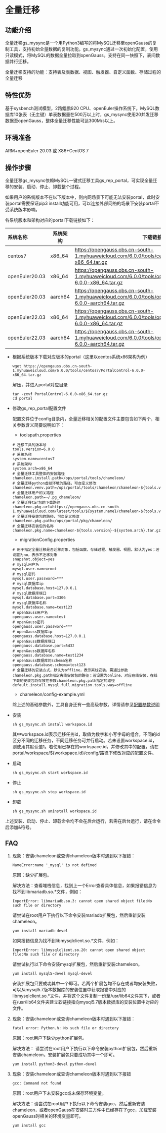 # 全量迁移

## 功能介绍<a name="section051261814117"></a>

全量迁移gs_mysync是一个用Python3编写的将MySQL迁移至openGauss的复制工具，支持初始全量数据的复制功能。gs_mysync通过一次初始化配置，使用只读模式，将MySQL的数据全量拉取到openGauss。支持在同一快照下，表间数据并行迁移。

全量迁移支持的功能：支持表及表数据、视图、触发器、自定义函数、存储过程的全量迁移

## 特性优势<a name="section9194174261317"></a>

基于sysbench测试模型，2路鲲鹏920 CPU、openEuler操作系统下，MySQL数据库10张表（无主键）单表数据量在500万以上时，gs_mysync使用20并发迁移数据至openGauss，整体全量迁移性能可达300M/s以上。

## 环境准备<a name="section425318254413"></a>

ARM+openEuler 20.03 或 X86+CentOS 7

## 操作步骤<a name="section1912981915448"></a>

全量迁移gs_mysync依赖MySQL一键式迁移工具gs_rep_portal，可实现全量迁移的安装、启动、停止、卸载整个过程。

如果用户的系统版本不在以下版本中，则内网场景下可能无法安装portal，此时安装portal需要保证pip3 install功能可用，可以连接外部网络的场景下安装portal不受系统版本影响。

各系统版本和架构对应的portal下载链接如下：

| 系统名称       | 系统架构 | 下载链接                                                     |
| :------------- | -------- | ------------------------------------------------------------ |
| centos7        | x86_64   | https://opengauss.obs.cn-south-1.myhuaweicloud.com/6.0.0/tools/centos7/PortalControl-6.0.0-x86_64.tar.gz |
| openEuler20.03 | x86_64   | https://opengauss.obs.cn-south-1.myhuaweicloud.com/6.0.0/tools/openEuler20.03/PortalControl-6.0.0-x86_64.tar.gz |
| openEuler20.03 | aarch64  | https://opengauss.obs.cn-south-1.myhuaweicloud.com/6.0.0/tools/openEuler20.03/PortalControl-6.0.0-aarch64.tar.gz |
| openEuler22.03 | x86_64   | https://opengauss.obs.cn-south-1.myhuaweicloud.com/6.0.0/tools/openEuler22.03/PortalControl-6.0.0-x86_64.tar.gz |
| openEuler22.03 | aarch64  | https://opengauss.obs.cn-south-1.myhuaweicloud.com/6.0.0/tools/openEuler22.03/PortalControl-6.0.0-aarch64.tar.gz |

- 根据系统版本下载对应版本的portal（这里以centos系统x86架构为例）

  ```
  wget https://opengauss.obs.cn-south-1.myhuaweicloud.com/6.0.0/tools/centos7/PortalControl-6.0.0-x86_64.tar.gz
  ```

  解压，并进入portal对应目录

  ```
  tar -zxvf PortalControl-6.0.0-x86_64.tar.gz
  cd portal
  ```

- 修改gs_rep_portal配置文件

  配置文件位于config目录内，全量迁移相关的配置文件主要包含如下两个，相关参数含义简要说明如下：

  - toolspath.properties

  ```
  # 迁移工具的版本号
  tools.version=6.0.0
  # 系统名称
  system.name=centos7
  # 系统架构
  system.arch=x86_64
  # 全量迁移工具整体的安装路径
  chameleon.install.path=/ops/portal/tools/chameleon/
  # 全量迁移python虚拟环境的路径，可自定义修改
  chameleon.venv.path=/ops/portal/tools/chameleon/chameleon-${tools.version}/
  # 全量迁移用户相关路径
  chameleon.path=~/.pg_chameleon/
  # 全量迁移tar包的下载路径
  chameleon.pkg.url=https://opengauss.obs.cn-south-1.myhuaweicloud.com/latest/tools/${system.name}/chameleon-${tools.version}-${system.arch}.tar.gz
  # 全量迁移安装包的路径，可自定义修改
  chameleon.pkg.path=/ops/portal/pkg/chameleon/
  # 全量迁移安装包的名称
  chameleon.pkg.name=chameleon-${tools.version}-${system.arch}.tar.gz
  ```

  - migrationConfig.properties

  ```
  # 用于指定全量迁移是否迁移对象，包括函数、存储过程、触发器、视图，默认为yes；若设置为no，表示不迁移对象
  snapshot.object=yes
  # mysql用户名
  mysql.user.name=root
  # mysql密码
  mysql.user.password=***
  # mysql数据库ip
  mysql.database.host=127.0.0.1
  # mysql数据库端口
  mysql.database.port=3306
  # mysql数据库名称
  mysql.database.name=test123
  # openGauss用户名
  opengauss.user.name=test
  # openGauss密码
  opengauss.user.password=***
  # openGauss数据库ip
  opengauss.database.host=127.0.0.1
  # openGauss数据库端口
  opengauss.database.port=5432
  # openGauss数据库名称
  opengauss.database.name=test1234
  # openGauss数据库的schema名称
  opengauss.database.schema=test123
  # 全量迁移的安装方式，默认为offline，表示离线安装，需通过参数chameleon.pkg.path指定离线安装包的路径；若设置为online，对应在线安装，在线下载的安装包将存放在参数chameleon.pkg.path指定的路径
  default.install.mysql.full.migration.tools.way=offline
  ```

  - chameleon/config-example.yml

  除上述的基础参数外，工具自身还有一些高级参数，详情请参见[配置参数说明](https://gitcode.com/opengauss/openGauss-tools-chameleon/blob/6.0.0/chameleon%E4%BD%BF%E7%94%A8%E6%8C%87%E5%8D%97.md#3-chameleon%E9%85%8D%E7%BD%AE%E6%96%87%E4%BB%B6%E8%AF%B4%E6%98%8E)

- 安装

  ```
  sh gs_mysync.sh install workspace.id
  ```

  其中workspace.id表示迁移任务id，取值为数字和小写字母的组合，不同的id区分不同的迁移任务，不同迁移任务可并行启动。若未设置workspace.id，则使用其默认值1。若使用已存在的workspace.id，并修改其中的配置，请在portal/workspace/${workspace.id}/config/路径下修改对应的配置文件。

- 启动

  ```
  sh gs_mysync.sh start workspace.id
  ```

- 停止

  ```
  sh gs_mysync.sh stop workspace.id
  ```

- 卸载

  ```
  sh gs_mysync.sh uninstall workspace.id
  ```

上述安装、启动、停止、卸载命令均不会在后台运行，若需在后台运行，请在命令后添加&符号。

## FAQ

1. 现象：安装chameleon或查询chameleon版本时遇到以下报错：

    ```
    NameError:name '_mysql' is not defined
    ```
    原因：缺少扩展包。
  
    解决方法：查看堆栈信息，找到上一个Error查看具体信息，如果报错信息为找不到libmariadb.so.*文件，例如：
    
    ```
    ImportError: libmariadb.so.3: cannot open shared object file:No such file or directory
    ```
    
    请尝试在root用户下执行以下命令安装mariadb扩展包，然后重新安装chameleon。
    
    ```
    yum install mariadb-devel
    ```
    
    如果报错信息为找不到libmysqlclient.so.*文件，例如：
    
    ```
    ImportError: libmysqlclient.so.20: cannot open shared object file:No such file or directory
    ```
    
    请尝试执行以下命令安装mysql扩展包，然后重新安装chameleon。
    
    ```
    yum install mysql5-devel mysql-devel
    ```
    
    安装扩展包只要成功其中一个即可。若两个扩展包均不存在或者均安装失败，可以从mysql5.7版本数据库的安装位置中获取报错中对应的libmysqlclient.so.*文件，并将这个文件复制一份至/usr/lib64文件夹下，或者在/usr/lib64文件夹建立软链接指向mysql5.7版本数据库的安装位置中对应的文件。

2. 现象：安装chameleon或查询chameleon版本时遇到以下报错：

   ```
   fatal error: Python.h: No such file or directory
   ```
   原因：root用户下缺少python扩展包。

   解决方法： 请尝试在root用户下执行以下命令安装python扩展包，然后重新安装chameleon，安装扩展包只要成功其中一个即可。
   
   ```
   yum install python3-devel python-devel
    ```

3. 现象：安装chameleon或查询chameleon版本时遇到以下报错

   ```
   gcc: Command not found
   ```
  
   原因：root用户下未安装gcc或未保存环境变量。

   解决方法：请尝试在root用户下执行以下命令安装gcc，然后重新安装chameleon，或者openGauss在安装时三方件中已经存在了gcc，加载安装openGauss时相关的环境变量即可。

   ```
   yum install gcc
   ```
